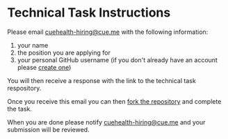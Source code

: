 # Technical Task Instructions

Please email cuehealth-hiring@cue.me with the following information:

1) your name
2) the position you are applying for
3) your personal GitHub username (if you don't already have an account please [create one](https://github.com/signup))

You will then receive a response with the link to the technical task respository.

Once you receive this email you can then [fork the repository](https://docs.github.com/en/get-started/quickstart/fork-a-repo) and complete the task.

When you are done please notify cuehealth-hiring@cue.me and your submission will be reviewed.
